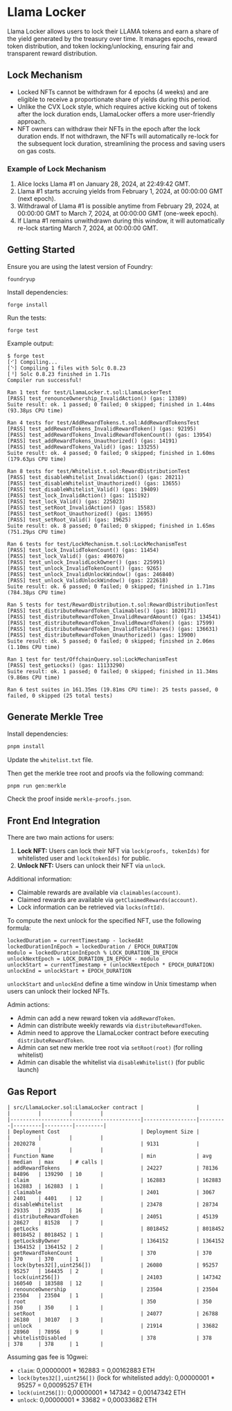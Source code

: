 # Llama Locker

Llama Locker allows users to lock their LLAMA tokens and earn a share of the
yield generated by the treasury over time. It manages epochs, reward token
distribution, and token locking/unlocking, ensuring fair and transparent reward
distribution.

## Lock Mechanism

- Locked NFTs cannot be withdrawn for 4 epochs (4 weeks) and are eligible to
  receive a proportionate share of yields during this period.
- Unlike the CVX Lock style, which requires active kicking out of tokens after
  the lock duration ends, LlamaLocker offers a more user-friendly approach.
- NFT owners can withdraw their NFTs in the epoch after the lock duration ends.
  If not withdrawn, the NFTs will automatically re-lock for the subsequent lock
  duration, streamlining the process and saving users on gas costs.

### Example of Lock Mechanism

1. Alice locks Llama #1 on January 28, 2024, at 22:49:42 GMT.
2. Llama #1 starts accruing yields from February 1, 2024, at 00:00:00 GMT (next epoch).
3. Withdrawal of Llama #1 is possible anytime from February 29, 2024, at 00:00:00 GMT to March 7, 2024, at 00:00:00 GMT (one-week epoch).
4. If Llama #1 remains unwithdrawn during this window, it will automatically re-lock starting March 7, 2024, at 00:00:00 GMT.

## Getting Started

Ensure you are using the latest version of Foundry:

```shell
foundryup
```

Install dependencies:

```shell
forge install
```

Run the tests:

```shell
forge test
```

Example output:

```
$ forge test
[⠊] Compiling...
[⠑] Compiling 1 files with Solc 0.8.23
[⠘] Solc 0.8.23 finished in 1.71s
Compiler run successful!

Ran 1 test for test/LlamaLocker.t.sol:LlamaLockerTest
[PASS] test_renounceOwnership_InvalidAction() (gas: 13389)
Suite result: ok. 1 passed; 0 failed; 0 skipped; finished in 1.44ms (93.38µs CPU time)

Ran 4 tests for test/AddRewardTokens.t.sol:AddRewardTokensTest
[PASS] test_addRewardTokens_InvalidRewardToken() (gas: 92195)
[PASS] test_addRewardTokens_InvalidRewardTokenCount() (gas: 13954)
[PASS] test_addRewardTokens_Unauthorized() (gas: 14191)
[PASS] test_addRewardTokens_Valid() (gas: 133255)
Suite result: ok. 4 passed; 0 failed; 0 skipped; finished in 1.60ms (179.63µs CPU time)

Ran 8 tests for test/Whitelist.t.sol:RewardDistributionTest
[PASS] test_disableWhitelist_InvalidAction() (gas: 20211)
[PASS] test_disableWhitelist_Unauthorized() (gas: 13655)
[PASS] test_disableWhitelist_Valid() (gas: 19409)
[PASS] test_lock_InvalidAction() (gas: 115192)
[PASS] test_lock_Valid() (gas: 225023)
[PASS] test_setRoot_InvalidAction() (gas: 15583)
[PASS] test_setRoot_Unauthorized() (gas: 13695)
[PASS] test_setRoot_Valid() (gas: 19625)
Suite result: ok. 8 passed; 0 failed; 0 skipped; finished in 1.65ms (751.29µs CPU time)

Ran 6 tests for test/LockMechanism.t.sol:LockMechanismTest
[PASS] test_lock_InvalidTokenCount() (gas: 11454)
[PASS] test_lock_Valid() (gas: 496076)
[PASS] test_unlock_InvalidLockOwner() (gas: 225991)
[PASS] test_unlock_InvalidTokenCount() (gas: 9265)
[PASS] test_unlock_InvalidUnlockWindow() (gas: 246840)
[PASS] test_unlock_ValidUnlockWindow() (gas: 222618)
Suite result: ok. 6 passed; 0 failed; 0 skipped; finished in 1.71ms (784.38µs CPU time)

Ran 5 tests for test/RewardDistribution.t.sol:RewardDistributionTest
[PASS] test_distributeRewardToken_Claimables() (gas: 1020171)
[PASS] test_distributeRewardToken_InvalidRewardAmount() (gas: 134541)
[PASS] test_distributeRewardToken_InvalidRewardToken() (gas: 17599)
[PASS] test_distributeRewardToken_InvalidTotalShares() (gas: 136631)
[PASS] test_distributeRewardToken_Unauthorized() (gas: 13900)
Suite result: ok. 5 passed; 0 failed; 0 skipped; finished in 2.06ms (1.10ms CPU time)

Ran 1 test for test/OffchainQuery.sol:LockMechanismTest
[PASS] test_getLocks() (gas: 11133290)
Suite result: ok. 1 passed; 0 failed; 0 skipped; finished in 11.34ms (9.86ms CPU time)

Ran 6 test suites in 161.35ms (19.81ms CPU time): 25 tests passed, 0 failed, 0 skipped (25 total tests)
```

## Generate Merkle Tree

Install dependencies:

```sh
pnpm install
```

Update the `whitelist.txt` file.

Then get the merkle tree root and proofs via the following command:

```sh
pnpm run gen:merkle
```

Check the proof inside `merkle-proofs.json`.

## Front End Integration

There are two main actions for users:

1. **Lock NFT:** Users can lock their NFT via `lock(proofs, tokenIds)`
   for whitelisted user and `lock(tokenIds)` for public.
2. **Unlock NFT:** Users can unlock their NFT via `unlock`.

Additional information:

- Claimable rewards are available via `claimables(account)`.
- Claimed rewards are available via `getClaimedRewards(account)`.
- Lock information can be retrieved via `locks(nftId)`.

To compute the next unlock for the specified NFT, use the following formula:

```shell
lockedDuration = currentTimestamp - lockedAt
lockedDurationInEpoch = lockedDuration / EPOCH_DURATION
modulo = lockedDurationInEpoch % LOCK_DURATION_IN_EPOCH
unlockNextEpoch = LOCK_DURATION_IN_EPOCH - modulo
unlockStart = currentTimestamp + (unlockNextEpoch * EPOCH_DURATION)
unlockEnd = unlockStart + EPOCH_DURATION
```

`unlockStart` and `unlockEnd` define a time window in Unix timestamp when users can unlock their locked NFTs.

Admin actions:

- Admin can add a new reward token via `addRewardToken`.
- Admin can distribute weekly rewards via `distributeRewardToken`.
- Admin need to approve the LlamaLocker contract before executing `distributeRewardToken`.
- Admin can set new merkle tree root via `setRoot(root)` (for rolling whitelist)
- Admin can disable the whitelist via `disableWhitelist()` (for public launch)

## Gas Report

```
| src/LlamaLocker.sol:LlamaLocker contract |                 |         |         |         |         |
|------------------------------------------|-----------------|---------|---------|---------|---------|
| Deployment Cost                          | Deployment Size |         |         |         |         |
| 2020278                                  | 9131            |         |         |         |         |
| Function Name                            | min             | avg     | median  | max     | # calls |
| addRewardTokens                          | 24227           | 78136   | 84896   | 139290  | 10      |
| claim                                    | 162883          | 162883  | 162883  | 162883  | 1       |
| claimable                                | 2401            | 3067    | 2401    | 4401    | 12      |
| disableWhitelist                         | 23478           | 28734   | 29335   | 29335   | 16      |
| distributeRewardToken                    | 24051           | 45139   | 28627   | 81528   | 7       |
| getLocks                                 | 8018452         | 8018452 | 8018452 | 8018452 | 1       |
| getLocksByOwner                          | 1364152         | 1364152 | 1364152 | 1364152 | 2       |
| getRewardTokenCount                      | 370             | 370     | 370     | 370     | 1       |
| lock(bytes32[],uint256[])                | 26080           | 95257   | 95257   | 164435  | 2       |
| lock(uint256[])                          | 24103           | 147342  | 160540  | 183588  | 12      |
| renounceOwnership                        | 23504           | 23504   | 23504   | 23504   | 1       |
| root                                     | 350             | 350     | 350     | 350     | 1       |
| setRoot                                  | 24077           | 26788   | 26180   | 30107   | 3       |
| unlock                                   | 21914           | 33682   | 28960   | 78956   | 9       |
| whitelistDisabled                        | 378             | 378     | 378     | 378     | 1       |
```

Assuming gas fee is 10gwei:

- `claim`: 0,00000001 * 162883 = 0,00162883 ETH
- `lock(bytes32[],uint256[])` (lock for whitelisted addy): 0,00000001 * 95257 = 0,00095257 ETH
- `lock(uint256[])`: 0,00000001 * 147342 = 0,00147342 ETH
- `unlock`: 0,00000001 * 33682 = 0,00033682 ETH
